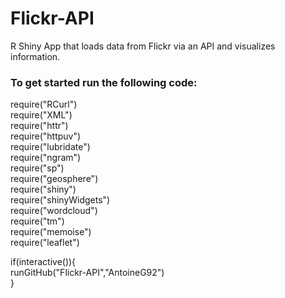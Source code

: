 # Flickr-API
R Shiny App that loads data from Flickr via an API and visualizes information.

### To get started run the following code:


require("RCurl")\
require("XML")\
require("httr")\
require("httpuv")\
require("lubridate")\
require("ngram")\
require("sp")\
require("geosphere")\
require("shiny")\
require("shinyWidgets")\
require("wordcloud")\
require("tm")\
require("memoise")\
require("leaflet")

if(interactive()){\
  runGitHub("Flickr-API","AntoineG92")\
}
